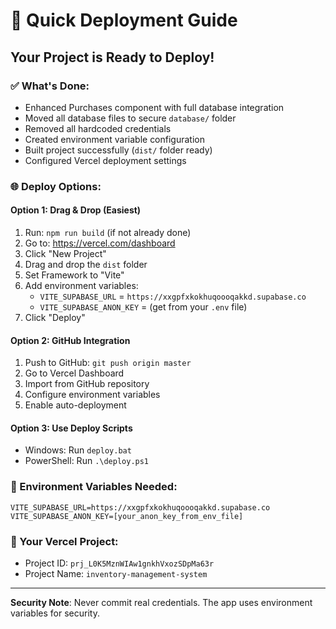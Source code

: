 # 🚀 Quick Deployment Guide

## Your Project is Ready to Deploy! 

### ✅ What's Done:
- Enhanced Purchases component with full database integration
- Moved all database files to secure `database/` folder  
- Removed all hardcoded credentials
- Created environment variable configuration
- Built project successfully (`dist/` folder ready)
- Configured Vercel deployment settings

### 🌐 Deploy Options:

#### Option 1: Drag & Drop (Easiest)
1. Run: `npm run build` (if not already done)
2. Go to: https://vercel.com/dashboard
3. Click "New Project"
4. Drag and drop the `dist` folder
5. Set Framework to "Vite"
6. Add environment variables:
   - `VITE_SUPABASE_URL` = `https://xxgpfxkokhuqoooqakkd.supabase.co`
   - `VITE_SUPABASE_ANON_KEY` = (get from your `.env` file)
7. Click "Deploy"

#### Option 2: GitHub Integration
1. Push to GitHub: `git push origin master`
2. Go to Vercel Dashboard
3. Import from GitHub repository
4. Configure environment variables
5. Enable auto-deployment

#### Option 3: Use Deploy Scripts
- Windows: Run `deploy.bat`
- PowerShell: Run `.\deploy.ps1`

### 🔐 Environment Variables Needed:
```
VITE_SUPABASE_URL=https://xxgpfxkokhuqoooqakkd.supabase.co
VITE_SUPABASE_ANON_KEY=[your_anon_key_from_env_file]
```

### 🎯 Your Vercel Project:
- Project ID: `prj_L0K5MznWIAw1gnkhVxozSDpMa63r`
- Project Name: `inventory-management-system`

---

**Security Note**: Never commit real credentials. The app uses environment variables for security.
